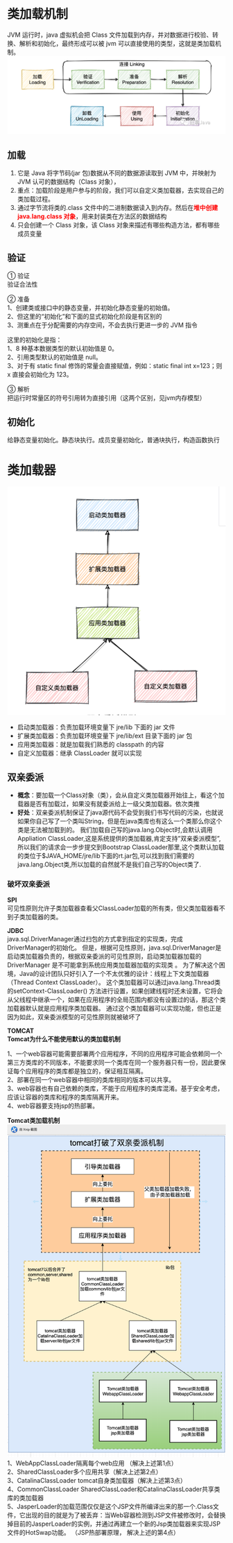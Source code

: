 # 类加载机制

JVM 运行时，java 虚拟机会把 Class 文件加载到内存，并对数据进行校验、转换、解析和初始化，最终形成可以被 jvm 可以直接使用的类型，这就是类加载机制。  
![](../resources/classload.jpg)

## 加载

1. 它是 Java 将字节码(jar 包)数据从不同的数据源读取到 JVM 中，并映射为 JVM 认可的数据结构（Class 对象），
2. 重点：加载阶段是用户参与的阶段，我们可以自定义类加载器，去实现自己的类加载过程。
3. 通过字节流将类的.class 文件中的二进制数据读入到内存。然后在<font color = red>**堆中创建 java.lang.class 对象**</font>，用来封装类在方法区的数据结构
4. 只会创建一个 Class 对象，该 Class 对象来描述有哪些构造方法，都有哪些成员变量

## 验证

① 验证  
验证合法性

② 准备  
1、创建类或接口中的静态变量，并初始化静态变量的初始值。  
2、但这里的“初始化”和下面的显式初始化阶段是有区别的  
3、测重点在于分配需要的内存空间，不会去执行更进一步的 JVM 指令

这里的初始化是指：  
1、8 种基本数据类型的默认初始值是 0。  
2、引用类型默认的初始值是 null。  
3、对于有 static final 修饰的常量会直接赋值，例如：static final int x=123；则 x 直接会初始化为 123。

③ 解析  
把运行时常量区的符号引用转为直接引用（这两个区别，见jvm内存模型）

## 初始化

给静态变量初始化。静态块执行。成员变量初始化，普通块执行，构造函数执行

# 类加载器

![](../resources/classload2.jpg)

- 启动类加载器：负责加载环境变量下 jre/lib 下面的 jar 文件
- 扩展类加载器：负责加载环境变量下 jre/lib/ext 目录下面的 jar 包
- 应用类加载器：就是加载我们熟悉的 classpath 的内容
- 自定义加载器：继承 ClassLoader 就可以实现

## 双亲委派

- **概念**：要加载一个Class对象（类），会从自定义类加载器开始往上，看这个加载器是否有加载过，如果没有就委派给上一级父类加载器。依次类推
- **好处**：双亲委派机制保证了java源代码不会受到我们书写代码的污染，也就说如果你自己写了一个类叫String，但是在java类库也有这么一个类那么你这个类是无法被加载到的。
  我们加载自己写的java.lang.Object时,会默认调用Appliation ClassLoader,这是系统提供的类加载器,肯定支持”双亲委派模型”,所以我们的请求会一步步提交到Bootstrap
  ClassLoader那里,这个类默认加载的类位于$JAVA_HOME/jre/lib下面的rt.jar包,可以找到我们需要的java.lang.Object类,所以加载的自然就不是我们自己写的Object类了.

### 破坏双亲委派

**SPI**  
可见性原则允许子类加载器查看父ClassLoader加载的所有类，但父类加载器看不到子类加载器的类。

**JDBC**  
java.sql.DriverManager通过扫包的方式拿到指定的实现类，完成 DriverManager的初始化。
但是，根据可见性原则，java.sql.DriverManager是启动类加载器负责的，根据双亲委派的可见性原则，启动类加载器加载的 DriverManager 是不可能拿到系统应用类加载器加载的实现类 。
为了解决这个困境，Java的设计团队只好引入了一个不太优雅的设计：线程上下文类加载器 （Thread Context ClassLoader）。
这个类加载器可以通过java.lang.Thread类的setContext-ClassLoader()
方法进行设置，如果创建线程时还未设置，它将会从父线程中继承一个，如果在应用程序的全局范围内都没有设置过的话，那这个类加载器默认就是应用程序类加载器。 通过这个类加载器可以实现功能，但也正是因为如此，双亲委派模型的可见性原则就被破坏了

**TOMCAT**  
**Tomcat为什么不能使用默认的类加载机制**

1、一个web容器可能需要部署两个应用程序，不同的应用程序可能会依赖同一个第三方类库的不同版本，不能要求同一个类库在同一个服务器只有一份，因此要保证每个应用程序的类库都是独立的，保证相互隔离。  
2、部署在同一个web容器中相同的类库相同的版本可以共享。  
3、web容器也有自己依赖的类库，不能于应用程序的类库混淆。基于安全考虑，应该让容器的类库和程序的类库隔离开来。  
4、web容器要支持jsp的热部署。

**Tomcat类加载机制**
![](../resources/tomcat.jpg)
1、WebAppClassLoader隔离每个web应用 （解决上述第1点）  
2、SharedClassLoader多个应用共享（解决上述第2点）  
3、CatalinaClassLoader tomcat自身类加载器（解决上述第3点）  
4、CommonClassLoader SharedClassLoader和CatalinaClassLoader共享类库的类加载器  
5、JasperLoader的加载范围仅仅是这个JSP文件所编译出来的那一个.Class文件，它出现的目的就是为了被丢弃：当Web容器检测到JSP文件被修改时，会替换掉目前的JasperLoader的实例，并通过再建立一个新的Jsp类加载器来实现JSP文件的HotSwap功能。
（JSP热部署原理， 解决上述的第4点）  
